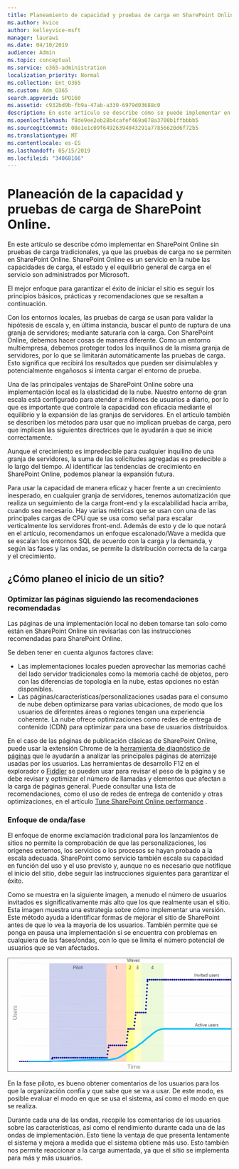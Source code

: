 ```yaml
---
title: Planeamiento de capacidad y pruebas de carga en SharePoint Online
ms.author: kvice
author: kelleyvice-msft
manager: laurawi
ms.date: 04/10/2019
audience: Admin
ms.topic: conceptual
ms.service: o365-administration
localization_priority: Normal
ms.collection: Ent_O365
ms.custom: Adm_O365
search.appverid: SPO160
ms.assetid: c932bd9b-fb9a-47ab-a330-6979d03688c0
description: En este artículo se describe cómo se puede implementar en SharePoint Online sin realizar pruebas de carga tradicionales, ya que no está permitido.
ms.openlocfilehash: f8de9ee2eb28b4cafef469a078a3700b1ffbbbb5
ms.sourcegitcommit: 08e1e1c09f64926394043291a77856620d6f72b5
ms.translationtype: MT
ms.contentlocale: es-ES
ms.lasthandoff: 05/15/2019
ms.locfileid: "34068166"
---
```

# <a name="capacity-planning-and-load-testing-sharepoint-online"></a>Planeación de la capacidad y pruebas de carga de SharePoint Online.

En este artículo se describe cómo implementar en SharePoint Online sin pruebas de carga tradicionales, ya que las pruebas de carga no se permiten en SharePoint Online. SharePoint Online es un servicio en la nube las capacidades de carga, el estado y el equilibrio general de carga en el servicio son administrados por Microsoft.
  
El mejor enfoque para garantizar el éxito de iniciar el sitio es seguir los principios básicos, prácticas y recomendaciones que se resaltan a continuación.
  
Con los entornos locales, las pruebas de carga se usan para validar la hipótesis de escala y, en última instancia, buscar el punto de ruptura de una granja de servidores; mediante saturarla con la carga. Con SharePoint Online, debemos hacer cosas de manera diferente. Como un entorno multiempresa, debemos proteger todos los inquilinos de la misma granja de servidores, por lo que se limitarán automáticamente las pruebas de carga. Esto significa que recibirá los resultados que pueden ser disimulables y potencialmente engañosos si intenta cargar el entorno de prueba.
  
Una de las principales ventajas de SharePoint Online sobre una implementación local es la elasticidad de la nube. Nuestro entorno de gran escala está configurado para atender a millones de usuarios a diario, por lo que es importante que controle la capacidad con eficacia mediante el equilibrio y la expansión de las granjas de servidores. En el artículo también se describen los métodos para usar que no implican pruebas de carga, pero que implican las siguientes directrices que le ayudarán a que se inicie correctamente. 
  
Aunque el crecimiento es impredecible para cualquier inquilino de una granja de servidores, la suma de las solicitudes agregadas es predecible a lo largo del tiempo. Al identificar las tendencias de crecimiento en SharePoint Online, podemos planear la expansión futura.
  
Para usar la capacidad de manera eficaz y hacer frente a un crecimiento inesperado, en cualquier granja de servidores, tenemos automatización que realiza un seguimiento de la carga front-end y la escalabilidad hacia arriba, cuando sea necesario. Hay varias métricas que se usan con una de las principales cargas de CPU que se usa como señal para escalar verticalmente los servidores front-end. Además de esto y de lo que notará en el artículo, recomendamos un enfoque escalonado/Wave a medida que se escalan los entornos SQL de acuerdo con la carga y la demanda, y según las fases y las ondas, se permite la distribución correcta de la carga y el crecimiento. 
  
## <a name="how-do-i-plan-for-a-site-launch"></a>¿Cómo planeo el inicio de un sitio?

### <a name="optimize-pages-by-following-recommended-guidelines"></a>Optimizar las páginas siguiendo las recomendaciones recomendadas
Las páginas de una implementación local no deben tomarse tan solo como están en SharePoint Online sin revisarlas con las instrucciones recomendadas para SharePoint Online.

Se deben tener en cuenta algunos factores clave:
- Las implementaciones locales pueden aprovechar las memorias caché del lado servidor tradicionales como la memoria caché de objetos, pero con las diferencias de topología en la nube, estas opciones no están disponibles.
- Las páginas/características/personalizaciones usadas para el consumo de nube deben optimizarse para varias ubicaciones, de modo que los usuarios de diferentes áreas o regiones tengan una experiencia coherente. La nube ofrece optimizaciones como redes de entrega de contenido (CDN) para optimizar para una base de usuarios distribuidos.

En el caso de las páginas de publicación clásicas de SharePoint Online, puede usar la extensión Chrome de la [herramienta de diagnóstico de páginas](https://aka.ms/perftool) que le ayudarán a analizar las principales páginas de aterrizaje usadas por los usuarios.
Las herramientas de desarrollo F12 en el explorador o [Fiddler](https://www.telerik.com/download/fiddler) se pueden usar para revisar el peso de la página y se debe revisar y optimizar el número de llamadas y elementos que afectan a la carga de páginas general. Puede consultar una lista de recomendaciones, como el uso de redes de entrega de contenido y otras optimizaciones, en el artículo [Tune SharePoint Online performance](https://aka.ms/tuneSPO) .

### <a name="wave--phase-approach"></a>Enfoque de onda/fase
El enfoque de enorme exclamación tradicional para los lanzamientos de sitios no permite la comprobación de que las personalizaciones, los orígenes externos, los servicios o los procesos se hayan probado a la escala adecuada. SharePoint como servicio también escala su capacidad en función del uso y el uso previsto y, aunque no es necesario que notifique el inicio del sitio, debe seguir las instrucciones siguientes para garantizar el éxito.
  
Como se muestra en la siguiente imagen, a menudo el número de usuarios invitados es significativamente más alto que los que realmente usan el sitio. Esta imagen muestra una estrategia sobre cómo implementar una versión. Este método ayuda a identificar formas de mejorar el sitio de SharePoint antes de que lo vea la mayoría de los usuarios. También permite que se ponga en pausa una implementación si se encuentra con problemas en cualquiera de las fases/ondas, con lo que se limita el número potencial de usuarios que se ven afectados.
  
![Gráfico que muestra los usuarios invitados y activos](media/0bc14a20-9420-4986-b9b9-fbcd2c6e0fb9.png)
  
En la fase piloto, es bueno obtener comentarios de los usuarios para los que la organización confía y que sabe que se va a usar. De este modo, es posible evaluar el modo en que se usa el sistema, así como el modo en que se realiza.
  
Durante cada una de las ondas, recopile los comentarios de los usuarios sobre las características, así como el rendimiento durante cada una de las ondas de implementación. Esto tiene la ventaja de que presenta lentamente el sistema y mejora a medida que el sistema obtiene más uso. Esto también nos permite reaccionar a la carga aumentada, ya que el sitio se implementa para más y más usuarios.
